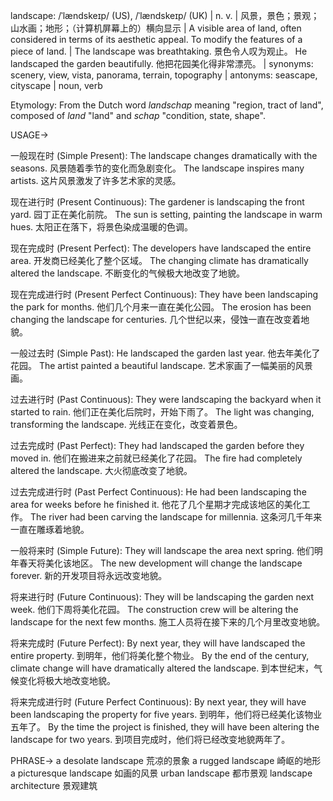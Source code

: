 landscape: /ˈlændskeɪp/ (US), /ˈlændskeɪp/ (UK) | n. v. | 风景，景色；景观；山水画；地形；（计算机屏幕上的）横向显示 |  A visible area of land, often considered in terms of its aesthetic appeal.  To modify the features of a piece of land. |  The landscape was breathtaking.  景色令人叹为观止。  He landscaped the garden beautifully. 他把花园美化得非常漂亮。 | synonyms: scenery, view, vista, panorama, terrain, topography | antonyms: seascape, cityscape | noun, verb

Etymology: From the Dutch word *landschap* meaning "region, tract of land", composed of *land* "land" and *schap* "condition, state, shape".

USAGE->

一般现在时 (Simple Present):
The landscape changes dramatically with the seasons.  风景随着季节的变化而急剧变化。
The landscape inspires many artists.  这片风景激发了许多艺术家的灵感。

现在进行时 (Present Continuous):
The gardener is landscaping the front yard. 园丁正在美化前院。
The sun is setting, painting the landscape in warm hues.  太阳正在落下，将景色染成温暖的色调。


现在完成时 (Present Perfect):
The developers have landscaped the entire area. 开发商已经美化了整个区域。
The changing climate has dramatically altered the landscape.  不断变化的气候极大地改变了地貌。


现在完成进行时 (Present Perfect Continuous):
They have been landscaping the park for months. 他们几个月来一直在美化公园。
The erosion has been changing the landscape for centuries.  几个世纪以来，侵蚀一直在改变着地貌。


一般过去时 (Simple Past):
He landscaped the garden last year.  他去年美化了花园。
The artist painted a beautiful landscape.  艺术家画了一幅美丽的风景画。


过去进行时 (Past Continuous):
They were landscaping the backyard when it started to rain.  他们正在美化后院时，开始下雨了。
The light was changing, transforming the landscape. 光线正在变化，改变着景色。


过去完成时 (Past Perfect):
They had landscaped the garden before they moved in.  他们在搬进来之前就已经美化了花园。
The fire had completely altered the landscape.  大火彻底改变了地貌。


过去完成进行时 (Past Perfect Continuous):
He had been landscaping the area for weeks before he finished it. 他花了几个星期才完成该地区的美化工作。
The river had been carving the landscape for millennia.  这条河几千年来一直在雕琢着地貌。


一般将来时 (Simple Future):
They will landscape the area next spring.  他们明年春天将美化该地区。
The new development will change the landscape forever.  新的开发项目将永远改变地貌。


将来进行时 (Future Continuous):
They will be landscaping the garden next week.  他们下周将美化花园。
The construction crew will be altering the landscape for the next few months.  施工人员将在接下来的几个月里改变地貌。


将来完成时 (Future Perfect):
By next year, they will have landscaped the entire property.  到明年，他们将美化整个物业。
By the end of the century, climate change will have dramatically altered the landscape. 到本世纪末，气候变化将极大地改变地貌。



将来完成进行时 (Future Perfect Continuous):
By next year, they will have been landscaping the property for five years. 到明年，他们将已经美化该物业五年了。
By the time the project is finished, they will have been altering the landscape for two years. 到项目完成时，他们将已经改变地貌两年了。

PHRASE->
a desolate landscape  荒凉的景象
a rugged landscape  崎岖的地形
a picturesque landscape  如画的风景
urban landscape  都市景观
landscape architecture  景观建筑

